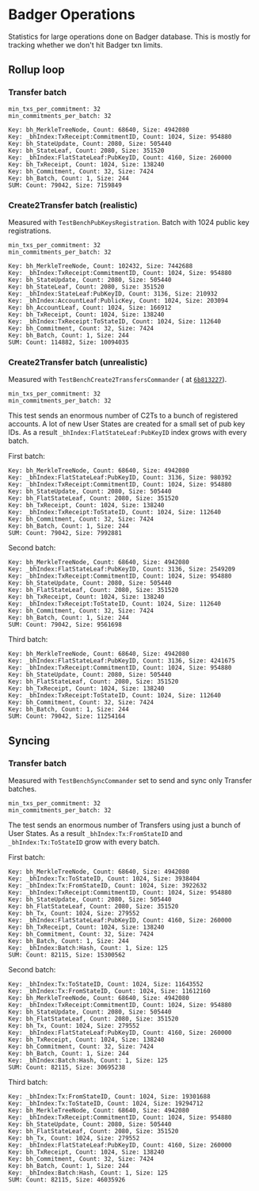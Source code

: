 # Badger Operations

Statistics for large operations done on Badger database.
This is mostly for tracking whether we don't hit Badger txn limits. 

## Rollup loop

### Transfer batch
```
min_txs_per_commitment: 32
min_commitments_per_batch: 32
```

```
Key: bh_MerkleTreeNode, Count: 68640, Size: 4942080
Key: _bhIndex:TxReceipt:CommitmentID, Count: 1024, Size: 954880
Key: bh_StateUpdate, Count: 2080, Size: 505440
Key: bh_StateLeaf, Count: 2080, Size: 351520
Key: _bhIndex:FlatStateLeaf:PubKeyID, Count: 4160, Size: 260000
Key: bh_TxReceipt, Count: 1024, Size: 138240
Key: bh_Commitment, Count: 32, Size: 7424
Key: bh_Batch, Count: 1, Size: 244
SUM: Count: 79042, Size: 7159849
```

### Create2Transfer batch (realistic)
Measured with `TestBenchPubKeysRegistration`. Batch with 1024 public key registrations.
```
min_txs_per_commitment: 32
min_commitments_per_batch: 32
```
```
Key: bh_MerkleTreeNode, Count: 102432, Size: 7442688
Key: _bhIndex:TxReceipt:CommitmentID, Count: 1024, Size: 954880
Key: bh_StateUpdate, Count: 2080, Size: 505440
Key: bh_StateLeaf, Count: 2080, Size: 351520
Key: _bhIndex:StateLeaf:PubKeyID, Count: 3136, Size: 210932
Key: _bhIndex:AccountLeaf:PublicKey, Count: 1024, Size: 203094
Key: bh_AccountLeaf, Count: 1024, Size: 166912
Key: bh_TxReceipt, Count: 1024, Size: 138240
Key: _bhIndex:TxReceipt:ToStateID, Count: 1024, Size: 112640
Key: bh_Commitment, Count: 32, Size: 7424
Key: bh_Batch, Count: 1, Size: 244
SUM: Count: 114882, Size: 10094035
```

### Create2Transfer batch (unrealistic)
Measured with `TestBenchCreate2TransfersCommander` (
at [`6b813227`](https://github.com/worldcoin/hubble-commander/commit/6b81322780bb73f21ce25c434265062fc72a44bd)).

```
min_txs_per_commitment: 32
min_commitments_per_batch: 32
```


This test sends an enormous number of C2Ts to a bunch of registered accounts. 
A lot of new User States are created for a small set of pub key IDs.
As a result `_bhIndex:FlatStateLeaf:PubKeyID` index grows with every batch.


First batch:
```
Key: bh_MerkleTreeNode, Count: 68640, Size: 4942080
Key: _bhIndex:FlatStateLeaf:PubKeyID, Count: 3136, Size: 980392
Key: _bhIndex:TxReceipt:CommitmentID, Count: 1024, Size: 954880
Key: bh_StateUpdate, Count: 2080, Size: 505440
Key: bh_FlatStateLeaf, Count: 2080, Size: 351520
Key: bh_TxReceipt, Count: 1024, Size: 138240
Key: _bhIndex:TxReceipt:ToStateID, Count: 1024, Size: 112640
Key: bh_Commitment, Count: 32, Size: 7424
Key: bh_Batch, Count: 1, Size: 244
SUM: Count: 79042, Size: 7992881
```

Second batch:
```
Key: bh_MerkleTreeNode, Count: 68640, Size: 4942080
Key: _bhIndex:FlatStateLeaf:PubKeyID, Count: 3136, Size: 2549209
Key: _bhIndex:TxReceipt:CommitmentID, Count: 1024, Size: 954880
Key: bh_StateUpdate, Count: 2080, Size: 505440
Key: bh_FlatStateLeaf, Count: 2080, Size: 351520
Key: bh_TxReceipt, Count: 1024, Size: 138240
Key: _bhIndex:TxReceipt:ToStateID, Count: 1024, Size: 112640
Key: bh_Commitment, Count: 32, Size: 7424
Key: bh_Batch, Count: 1, Size: 244
SUM: Count: 79042, Size: 9561698
```

Third batch:
```
Key: bh_MerkleTreeNode, Count: 68640, Size: 4942080
Key: _bhIndex:FlatStateLeaf:PubKeyID, Count: 3136, Size: 4241675
Key: _bhIndex:TxReceipt:CommitmentID, Count: 1024, Size: 954880
Key: bh_StateUpdate, Count: 2080, Size: 505440
Key: bh_FlatStateLeaf, Count: 2080, Size: 351520
Key: bh_TxReceipt, Count: 1024, Size: 138240
Key: _bhIndex:TxReceipt:ToStateID, Count: 1024, Size: 112640
Key: bh_Commitment, Count: 32, Size: 7424
Key: bh_Batch, Count: 1, Size: 244
SUM: Count: 79042, Size: 11254164
```

## Syncing

### Transfer batch
Measured with `TestBenchSyncCommander` set to send and sync only Transfer batches.
```
min_txs_per_commitment: 32
min_commitments_per_batch: 32
```
The test sends an enormous number of Transfers using just a bunch of User States. 
As a result `_bhIndex:Tx:FromStateID` and `_bhIndex:Tx:ToStateID` grow with every batch.

First batch:
```
Key: bh_MerkleTreeNode, Count: 68640, Size: 4942080
Key: _bhIndex:Tx:ToStateID, Count: 1024, Size: 3938404
Key: _bhIndex:Tx:FromStateID, Count: 1024, Size: 3922632
Key: _bhIndex:TxReceipt:CommitmentID, Count: 1024, Size: 954880
Key: bh_StateUpdate, Count: 2080, Size: 505440
Key: bh_FlatStateLeaf, Count: 2080, Size: 351520
Key: bh_Tx, Count: 1024, Size: 279552
Key: _bhIndex:FlatStateLeaf:PubKeyID, Count: 4160, Size: 260000
Key: bh_TxReceipt, Count: 1024, Size: 138240
Key: bh_Commitment, Count: 32, Size: 7424
Key: bh_Batch, Count: 1, Size: 244
Key: _bhIndex:Batch:Hash, Count: 1, Size: 125
SUM: Count: 82115, Size: 15300562
```
Second batch:
```
Key: _bhIndex:Tx:ToStateID, Count: 1024, Size: 11643552
Key: _bhIndex:Tx:FromStateID, Count: 1024, Size: 11612160
Key: bh_MerkleTreeNode, Count: 68640, Size: 4942080
Key: _bhIndex:TxReceipt:CommitmentID, Count: 1024, Size: 954880
Key: bh_StateUpdate, Count: 2080, Size: 505440
Key: bh_FlatStateLeaf, Count: 2080, Size: 351520
Key: bh_Tx, Count: 1024, Size: 279552
Key: _bhIndex:FlatStateLeaf:PubKeyID, Count: 4160, Size: 260000
Key: bh_TxReceipt, Count: 1024, Size: 138240
Key: bh_Commitment, Count: 32, Size: 7424
Key: bh_Batch, Count: 1, Size: 244
Key: _bhIndex:Batch:Hash, Count: 1, Size: 125
SUM: Count: 82115, Size: 30695238
```
Third batch:
```
Key: _bhIndex:Tx:FromStateID, Count: 1024, Size: 19301688
Key: _bhIndex:Tx:ToStateID, Count: 1024, Size: 19294712
Key: bh_MerkleTreeNode, Count: 68640, Size: 4942080
Key: _bhIndex:TxReceipt:CommitmentID, Count: 1024, Size: 954880
Key: bh_StateUpdate, Count: 2080, Size: 505440
Key: bh_FlatStateLeaf, Count: 2080, Size: 351520
Key: bh_Tx, Count: 1024, Size: 279552
Key: _bhIndex:FlatStateLeaf:PubKeyID, Count: 4160, Size: 260000
Key: bh_TxReceipt, Count: 1024, Size: 138240
Key: bh_Commitment, Count: 32, Size: 7424
Key: bh_Batch, Count: 1, Size: 244
Key: _bhIndex:Batch:Hash, Count: 1, Size: 125
SUM: Count: 82115, Size: 46035926
```

